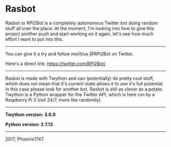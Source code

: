 # Rasbot
Rasbot or RPi2Bot is a completely autonomous Twitter bot doing random stuff all over the place. At the moment, I'm looking into how to give this project another push and start working on it again, let's see how much effort I want to put into this.

---

You can give it a try and follow me/it/us @RPi2Bot on Twitter.

Here's a direct link: https://twitter.com/RPi2Bot/

---

Rasbot is made with Twython and can (potentially) do pretty cool stuff, which does not mean that it's current state allows it to use it's full potential. In this case please look for another bot, Rasbot is still as clever as a potato. Twython is a Python wrapper for the Twitter API, which is here run by a Raspberry Pi 2 (not 24/7, more like randomly).

---

**Twython version: 3.6.0**

**Python version: 2.7.13**

---

2017, Phoenix1747.
